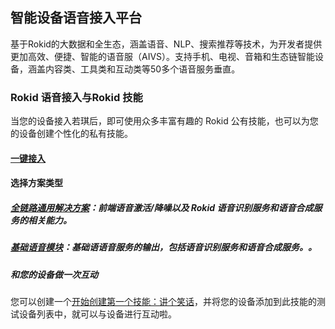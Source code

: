 ## 智能设备语音接入平台
基于Rokid的大数据和全生态，涵盖语音、NLP、搜索推荐等技术，为开发者提供更加高效、便捷、智能的语音服（AIVS）。支持手机、电视、音箱和生态链智能设备，涵盖内容类、工具类和互动类等50多个语音服务垂直。

### Rokid 语音接入与Rokid 技能
当您的设备接入若琪后，即可使用众多丰富有趣的 Rokid 公有技能，也可以为您的设备创建个性化的私有技能。

####  [一键接入](https://developer.rokid.com/voice/#/product/create/access-new-prd)

####  选择方案类型

##### [全链路通用解决方案](/rokid-vsvy-sdk-docs/fullLink/introduce.md)：前端语音激活/降噪以及 Rokid 语音识别服务和语音合成服务的相关能力。

##### [基础语音模块](/rokid-vsvy-sdk-docs/speechTTS/introduce.md)：基础语语音服务的输出，包括语音识别服务和语音合成服务。。


##### 和您的设备做一次互动
您可以创建一个[开始创建第一个技能：讲个笑话](/2-RokidDocument/1-SkillsKit/getting-started/create-skill.md)，并将您的设备添加到此技能的测试设备列表中，就可以与设备进行互动啦。


